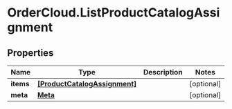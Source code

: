 # OrderCloud.ListProductCatalogAssignment

## Properties
Name | Type | Description | Notes
------------ | ------------- | ------------- | -------------
**items** | [**[ProductCatalogAssignment]**](ProductCatalogAssignment.md) |  | [optional] 
**meta** | [**Meta**](Meta.md) |  | [optional] 


